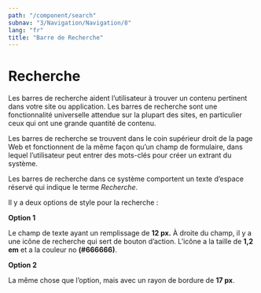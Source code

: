 ```yaml
---
path: "/component/search"
subnav: "3/Navigation/Navigation/8"
lang: "fr"
title: "Barre de Recherche"
---
```

# Recherche

Les barres de recherche aident l’utilisateur à trouver un contenu pertinent dans votre site ou application. Les barres de recherche sont une fonctionnalité universelle attendue sur la plupart des sites, en particulier ceux qui ont une grande quantité de contenu.

Les barres de recherche se trouvent dans le coin supérieur droit de la page Web et fonctionnent de la même façon qu’un champ de formulaire, dans lequel l’utilisateur peut entrer des mots-clés pour créer un extrant du système.

Les barres de recherche dans ce système comportent un texte d’espace réservé qui indique le terme _Recherche_.

Il y a deux options de style pour la recherche :

**Option 1**
 
Le champ de texte ayant un remplissage de **12 px.** À droite du champ, il y a une icône de recherche qui sert de bouton d’action. L’icône a la taille de **1,2 em** et a la couleur no **\(\#666666\)**.

**Option 2**
 
La même chose que l’option, mais avec un rayon de bordure de **17 px**.
